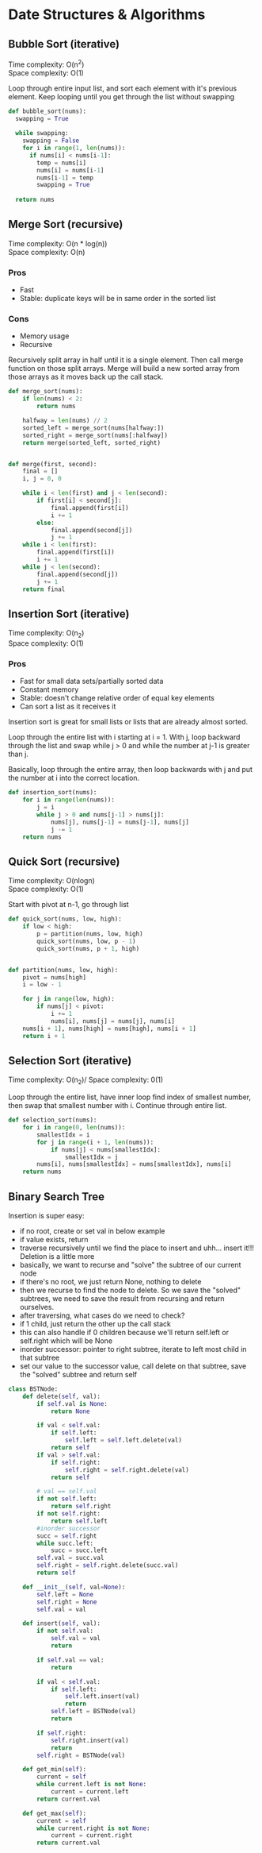 # Date Structures & Algorithms

## Bubble Sort (iterative)
Time complexity: O(n<sup>2</sup>)\
Space complexity: O(1)

Loop through entire input list, and sort each element with it's previous element. Keep looping until you get through the list without swapping

```python
def bubble_sort(nums):
  swapping = True
  
  while swapping:
    swapping = False
    for i in range(1, len(nums)):
      if nums[i] < nums[i-1]:
        temp = nums[i]
        nums[i] = nums[i-1]
        nums[i-1] = temp
        swapping = True
  
  return nums
```

## Merge Sort (recursive)
Time complexity: O(n * log(n))\
Space complexity: O(n)

### Pros
- Fast
- Stable: duplicate keys will be in same order in the sorted list
### Cons
- Memory usage
- Recursive

Recursively split array in half until it is a single element. Then call merge function on those split arrays. Merge will build a new sorted array from those arrays as it moves back up the call stack.

```python
def merge_sort(nums):
    if len(nums) < 2:
        return nums

    halfway = len(nums) // 2
    sorted_left = merge_sort(nums[halfway:])
    sorted_right = merge_sort(nums[:halfway])
    return merge(sorted_left, sorted_right)


def merge(first, second):
    final = []
    i, j = 0, 0

    while i < len(first) and j < len(second):
        if first[i] < second[j]:
            final.append(first[i])
            i += 1
        else:
            final.append(second[j])
            j += 1
    while i < len(first):
        final.append(first[i])
        i += 1
    while j < len(second):
        final.append(second[j])
        j += 1
    return final
```

## Insertion Sort (iterative)
Time complexity: O(n<sub>2</sub>)\
Space complexity: O(1)

### Pros
- Fast for small data sets/partially sorted data
- Constant memory
- Stable: doesn't change relative order of equal key elements
- Can sort a list as it receives it

Insertion sort is great for small lists or lists that are already almost sorted.

Loop through the entire list with i starting at i = 1. With j, loop backward through the list and swap while j > 0 and while the number at j-1 is greater than j.

Basically, loop through the entire array, then loop backwards with j and put the number at i into the correct location.

```python
def insertion_sort(nums):
    for i in range(len(nums)):
        j = i
        while j > 0 and nums[j-1] > nums[j]:
            nums[j], nums[j-1] = nums[j-1], nums[j]
            j -= 1
    return nums
```

## Quick Sort (recursive)
Time complexity: O(nlogn)\
Space complexity: O(1)

Start with pivot at n-1, go through list 

```python
def quick_sort(nums, low, high):
    if low < high:
        p = partition(nums, low, high)
        quick_sort(nums, low, p - 1)
        quick_sort(nums, p + 1, high)


def partition(nums, low, high):
    pivot = nums[high]
    i = low - 1

    for j in range(low, high):
        if nums[j] < pivot:
            i += 1
            nums[i], nums[j] = nums[j], nums[i]
    nums[i + 1], nums[high] = nums[high], nums[i + 1]
    return i + 1
```

## Selection Sort (iterative)
Time complexity: O(n<sub>2</sub>)/
Space complexity: 0(1)

Loop through the entire list, have inner loop find index of smallest number, then swap that smallest number with i. Continue through entire list.

```python
def selection_sort(nums):
    for i in range(0, len(nums)):
        smallestIdx = i
        for j in range(i + 1, len(nums)):
            if nums[j] < nums[smallestIdx]:
                smallestIdx = j
        nums[i], nums[smallestIdx] = nums[smallestIdx], nums[i]
    return nums
```

## Binary Search Tree

Insertion is super easy:
- if no root, create or set val in below example
- if value exists, return
- traverse recursively until we find the place to insert and uhh... insert it!!!
Deletion is a little more
- basically, we want to recurse and "solve" the subtree of our current node
- if there's no root, we just return None, nothing to delete
- then we recurse to find the node to delete. So we save the "solved" subtrees, we need to save the result from recursing and return ourselves.
- after traversing, what cases do we need to check?
- if 1 child, just return the other up the call stack
- this can also handle if 0 children because we'll return self.left or self.right which will be None
- inorder successor: pointer to right subtree, iterate to left most child in that subtree
- set our value to the successor value, call delete on that subtree, save the "solved" subtree and return self
```python
class BSTNode:
    def delete(self, val):
        if self.val is None:
            return None

        if val < self.val:
            if self.left:
                self.left = self.left.delete(val)
            return self
        if val > self.val:
            if self.right:
                self.right = self.right.delete(val)
            return self

        # val == self.val
        if not self.left:
            return self.right
        if not self.right:
            return self.left
        #inorder successor
        succ = self.right
        while succ.left:
            succ = succ.left
        self.val = succ.val
        self.right = self.right.delete(succ.val)
        return self

    def __init__(self, val=None):
        self.left = None
        self.right = None
        self.val = val

    def insert(self, val):
        if not self.val:
            self.val = val
            return

        if self.val == val:
            return

        if val < self.val:
            if self.left:
                self.left.insert(val)
                return
            self.left = BSTNode(val)
            return

        if self.right:
            self.right.insert(val)
            return
        self.right = BSTNode(val)

    def get_min(self):
        current = self
        while current.left is not None:
            current = current.left
        return current.val

    def get_max(self):
        current = self
        while current.right is not None:
            current = current.right
        return current.val
```
